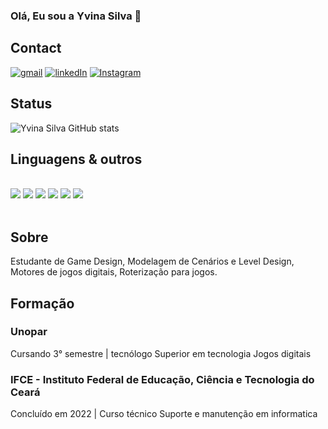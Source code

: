 ### Olá, Eu sou a Yvina Silva 👋

## Contact

[![gmail](https://img.shields.io/badge/Gmail-D14836?style=for-the-badge&logo=gmail&logoColor=white)](yvinayvin@gmail.com)
[![linkedIn](https://img.shields.io/badge/LinkedIn-0077B5?style=for-the-badge&logo=linkedin&logoColor=white)](www.linkedin.com/in/yvina-silva)
[![Instagram](https://img.shields.io/badge/Instagram-E4405F?style=for-the-badge&logo=instagram&logoColor=white)](https://www.instagram.com/yvinasilv/)

## Status

![Yvina Silva GitHub stats](https://github-readme-stats.vercel.app/api?username=Yvinasilva&show_icons=true&theme=synthwave)

## Linguagens & outros

<div style="display: inline_block"><br>
  <img src="https://img.shields.io/badge/HTML-239120?style=for-the-badge&logo=html5&logoColor=white" />
  <img src="https://img.shields.io/badge/CSS-239120?&style=for-the-badge&logo=css3&logoColor=white" />
  <img src="https://img.shields.io/badge/JavaScript-323330?style=for-the-badge&logo=javascript&logoColor=F7DF1E" />
  <img src="https://img.shields.io/badge/C%2B%2B-00599C?style=for-the-badge&logo=c%2B%2B&logoColor=white" />
  <img src="https://img.shields.io/badge/C%23-239120?style=for-the-badge&logo=c-sharp&logoColor=white" />
  <img src="https://img.shields.io/badge/Unity-100000?style=for-the-badge&logo=unity&logoColor=white" />
</div><br>

## Sobre

Estudante de Game Design, Modelagem de Cenários e Level Design, Motores de jogos digitais, Roterização para jogos.

## Formação

### Unopar
Cursando 3° semestre | tecnólogo Superior em tecnologia Jogos digitais

### IFCE - Instituto Federal de Educação, Ciência e Tecnologia do Ceará
Concluído em 2022 | Curso técnico Suporte e manutenção em informatica


